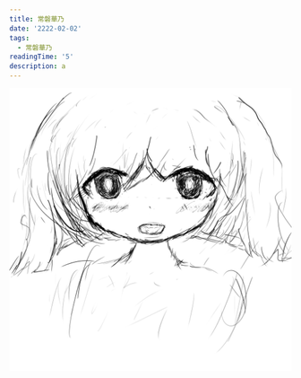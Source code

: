 ```yaml
---
title: 常磐華乃
date: '2222-02-02'
tags:
  - 常磐華乃
readingTime: '5'
description: a
---
```

<img src="public/uploads/名称未設定 1.png">
